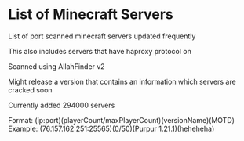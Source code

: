 # List of Minecraft Servers
List of port scanned minecraft servers updated frequently

This also includes servers that have haproxy protocol on

Scanned using AllahFinder v2

Might release a version that contains an information which servers are cracked soon

Currently added 294000 servers 

Format: (ip:port)(playerCount/maxPlayerCount)(versionName)(MOTD) <br>
Example: (76.157.162.251:25565)(0/50)(Purpur 1.21.1)(heheheha)

